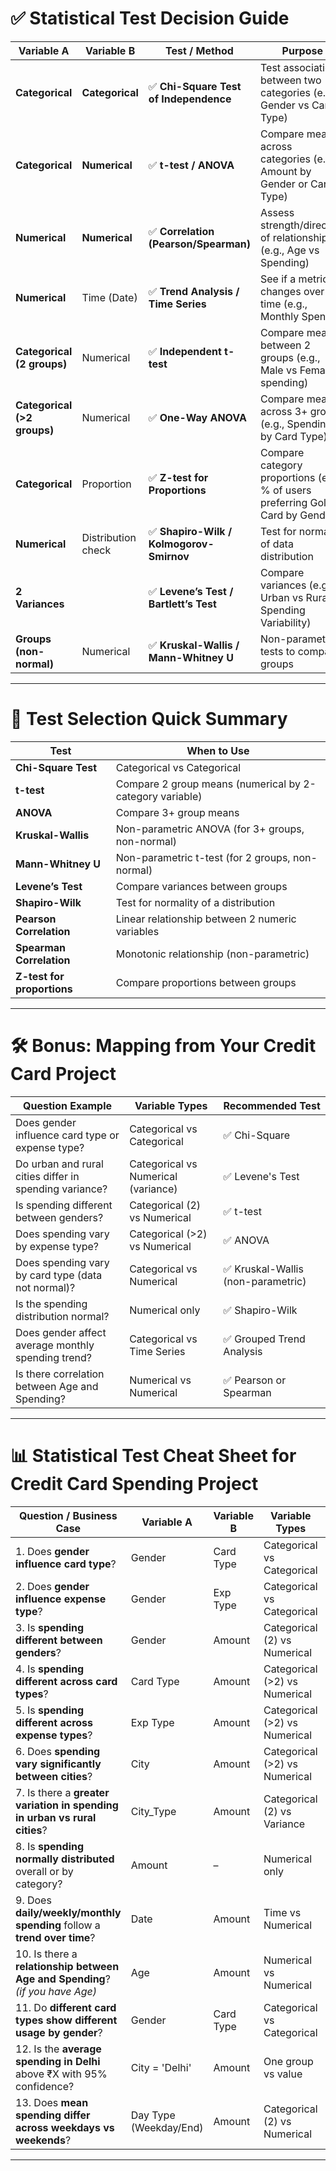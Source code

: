 # ✅ Statistical Test Decision Guide


| Variable A                  | Variable B         | Test / Method                           | Purpose                                                                        |
| --------------------------- | ------------------ | --------------------------------------- | ------------------------------------------------------------------------------ |
| **Categorical**             | **Categorical**    | ✅ **Chi-Square Test of Independence**   | Test association between two categories (e.g., Gender vs Card Type)            |
| **Categorical**             | **Numerical**      | ✅ **t-test / ANOVA**                    | Compare means across categories (e.g., Amount by Gender or Card Type)          |
| **Numerical**               | **Numerical**      | ✅ **Correlation (Pearson/Spearman)**    | Assess strength/direction of relationship (e.g., Age vs Spending)              |
| **Numerical**               | Time (Date)        | ✅ **Trend Analysis / Time Series**      | See if a metric changes over time (e.g., Monthly Spend)                        |
| **Categorical (2 groups)**  | Numerical          | ✅ **Independent t-test**                | Compare means between 2 groups (e.g., Male vs Female spending)                 |
| **Categorical (>2 groups)** | Numerical          | ✅ **One-Way ANOVA**                     | Compare means across 3+ groups (e.g., Spending by Card Type)                   |
| **Categorical**             | Proportion         | ✅ **Z-test for Proportions**            | Compare category proportions (e.g., % of users preferring Gold Card by Gender) |
| **Numerical**               | Distribution check | ✅ **Shapiro-Wilk / Kolmogorov-Smirnov** | Test for normality of data distribution                                        |
| **2 Variances**             |                    | ✅ **Levene’s Test / Bartlett’s Test**   | Compare variances (e.g., Urban vs Rural Spending Variability)                  |
| **Groups (non-normal)**     | Numerical          | ✅ **Kruskal-Wallis / Mann-Whitney U**   | Non-parametric tests to compare groups                                         |


--- 
# 🧪 Test Selection Quick Summary

| Test                       | When to Use                                              |
| -------------------------- | -------------------------------------------------------- |
| **Chi-Square Test**        | Categorical vs Categorical                               |
| **t-test**                 | Compare 2 group means (numerical by 2-category variable) |
| **ANOVA**                  | Compare 3+ group means                                   |
| **Kruskal-Wallis**         | Non-parametric ANOVA (for 3+ groups, non-normal)         |
| **Mann-Whitney U**         | Non-parametric t-test (for 2 groups, non-normal)         |
| **Levene’s Test**          | Compare variances between groups                         |
| **Shapiro-Wilk**           | Test for normality of a distribution                     |
| **Pearson Correlation**    | Linear relationship between 2 numeric variables          |
| **Spearman Correlation**   | Monotonic relationship (non-parametric)                  |
| **Z-test for proportions** | Compare proportions between groups                       |


---  
# 🛠️ Bonus: Mapping from Your Credit Card Project   

| Question Example                                       | Variable Types                      | Recommended Test                  |
| ------------------------------------------------------ | ----------------------------------- | --------------------------------- |
| Does gender influence card type or expense type?       | Categorical vs Categorical          | ✅ Chi-Square                      |
| Do urban and rural cities differ in spending variance? | Categorical vs Numerical (variance) | ✅ Levene's Test                   |
| Is spending different between genders?                 | Categorical (2) vs Numerical        | ✅ t-test                          |
| Does spending vary by expense type?                    | Categorical (>2) vs Numerical       | ✅ ANOVA                           |
| Does spending vary by card type (data not normal)?     | Categorical vs Numerical            | ✅ Kruskal-Wallis (non-parametric) |
| Is the spending distribution normal?                   | Numerical only                      | ✅ Shapiro-Wilk                    |
| Does gender affect average monthly spending trend?     | Categorical vs Time Series          | ✅ Grouped Trend Analysis          |
| Is there correlation between Age and Spending?         | Numerical vs Numerical              | ✅ Pearson or Spearman             |


--- 

# 📊 Statistical Test Cheat Sheet for Credit Card Spending Project 

| **Question / Business Case**                                                  | **Variable A**         | **Variable B** | **Variable Types**            | **Test / Method**                       |
| ----------------------------------------------------------------------------- | ---------------------- | -------------- | ----------------------------- | --------------------------------------- |
| 1. Does **gender influence card type**?                                       | Gender                 | Card Type      | Categorical vs Categorical    | ✅ **Chi-Square Test of Independence**   |
| 2. Does **gender influence expense type**?                                    | Gender                 | Exp Type       | Categorical vs Categorical    | ✅ **Chi-Square Test of Independence**   |
| 3. Is **spending different between genders**?                                 | Gender                 | Amount         | Categorical (2) vs Numerical  | ✅ **Independent t-test**                |
| 4. Is **spending different across card types**?                               | Card Type              | Amount         | Categorical (>2) vs Numerical | ✅ **ANOVA** (or Kruskal-Wallis)         |
| 5. Is **spending different across expense types**?                            | Exp Type               | Amount         | Categorical (>2) vs Numerical | ✅ **ANOVA** (or Kruskal-Wallis)         |
| 6. Does **spending vary significantly between cities**?                       | City                   | Amount         | Categorical (>2) vs Numerical | ✅ **ANOVA** or **Kruskal-Wallis**       |
| 7. Is there a **greater variation in spending in urban vs rural cities**?     | City\_Type             | Amount         | Categorical (2) vs Variance   | ✅ **Levene’s Test**                     |
| 8. Is **spending normally distributed** overall or by category?               | Amount                 | –              | Numerical only                | ✅ **Shapiro-Wilk Test**                 |
| 9. Does **daily/weekly/monthly spending** follow a **trend over time**?       | Date                   | Amount         | Time vs Numerical             | ✅ **Time Series Plot / Trend Analysis** |
| 10. Is there a **relationship between Age and Spending**? *(if you have Age)* | Age                    | Amount         | Numerical vs Numerical        | ✅ **Pearson / Spearman Correlation**    |
| 11. Do **different card types show different usage by gender**?               | Gender                 | Card Type      | Categorical vs Categorical    | ✅ **Chi-Square Test**                   |
| 12. Is the **average spending in Delhi** above ₹X with 95% confidence?        | City = 'Delhi'         | Amount         | One group vs value            | ✅ **t-test / Confidence Interval**      |
| 13. Does **mean spending differ across weekdays vs weekends**?                | Day Type (Weekday/End) | Amount         | Categorical (2) vs Numerical  | ✅ **t-test**                            |

---
 

